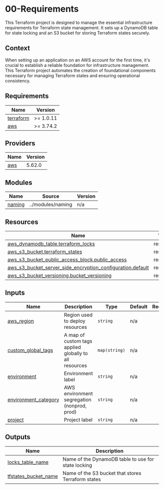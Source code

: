 # 00-Requirements

This Terraform project is designed to manage the essential infrastructure requirements for Terraform state management. It sets up a DynamoDB table for state locking and an S3 bucket for storing Terraform states securely.

## Context

When setting up an application on an AWS account for the first time, it's crucial to establish a reliable foundation for infrastructure management. This Terraform project automates the creation of foundational components necessary for managing Terraform states and ensuring operational consistency.

<!-- BEGIN_TF_DOCS -->
## Requirements

| Name | Version |
|------|---------|
| <a name="requirement_terraform"></a> [terraform](#requirement\_terraform) | >= 1.0.11 |
| <a name="requirement_aws"></a> [aws](#requirement\_aws) | >= 3.74.2 |

## Providers

| Name | Version |
|------|---------|
| <a name="provider_aws"></a> [aws](#provider\_aws) | 5.62.0 |

## Modules

| Name | Source | Version |
|------|--------|---------|
| <a name="module_naming"></a> [naming](#module\_naming) | ../modules/naming | n/a |

## Resources

| Name | Type |
|------|------|
| [aws_dynamodb_table.terraform_locks](https://registry.terraform.io/providers/hashicorp/aws/latest/docs/resources/dynamodb_table) | resource |
| [aws_s3_bucket.terraform_states](https://registry.terraform.io/providers/hashicorp/aws/latest/docs/resources/s3_bucket) | resource |
| [aws_s3_bucket_public_access_block.public_access](https://registry.terraform.io/providers/hashicorp/aws/latest/docs/resources/s3_bucket_public_access_block) | resource |
| [aws_s3_bucket_server_side_encryption_configuration.default](https://registry.terraform.io/providers/hashicorp/aws/latest/docs/resources/s3_bucket_server_side_encryption_configuration) | resource |
| [aws_s3_bucket_versioning.bucket_versioning](https://registry.terraform.io/providers/hashicorp/aws/latest/docs/resources/s3_bucket_versioning) | resource |

## Inputs

| Name | Description | Type | Default | Required |
|------|-------------|------|---------|:--------:|
| <a name="input_aws_region"></a> [aws\_region](#input\_aws\_region) | Region used to deploy resources | `string` | n/a | yes |
| <a name="input_custom_global_tags"></a> [custom\_global\_tags](#input\_custom\_global\_tags) | A map of custom tags applied globally to all resources | `map(string)` | n/a | yes |
| <a name="input_environment"></a> [environment](#input\_environment) | Environment label | `string` | n/a | yes |
| <a name="input_environment_category"></a> [environment\_category](#input\_environment\_category) | AWS environment segregation (nonprod, prod) | `string` | n/a | yes |
| <a name="input_project"></a> [project](#input\_project) | Project label | `string` | n/a | yes |

## Outputs

| Name | Description |
|------|-------------|
| <a name="output_locks_table_name"></a> [locks\_table\_name](#output\_locks\_table\_name) | Name of the DynamoDB table to use for state locking |
| <a name="output_tfstates_bucket_name"></a> [tfstates\_bucket\_name](#output\_tfstates\_bucket\_name) | Name of the S3 bucket that stores Terraform states |
<!-- END_TF_DOCS -->
